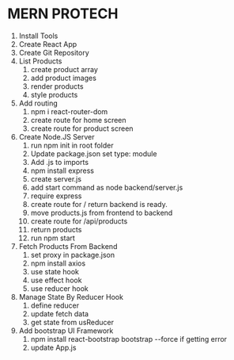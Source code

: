 # MERN PROTECH

1. Install Tools
2. Create React App
3. Create Git Repository
4. List Products
   1. create product array
   2. add product images
   3. render products
   4. style products
5. Add routing
   1. npm i react-router-dom
   2. create route for home screen
   3. create route for product screen
6. Create Node.JS Server
   1. run npm init in root folder
   2. Update package.json set type: module
   3. Add .js to imports
   4. npm install express
   5. create server.js
   6. add start command as node backend/server.js
   7. require express
   8. create route for / return backend is ready.
   9. move products.js from frontend to backend
   10. create route for /api/products
   11. return products
   12. run npm start
7. Fetch Products From Backend
   1. set proxy in package.json
   2. npm install axios
   3. use state hook
   4. use effect hook
   5. use reducer hook
8. Manage State By Reducer Hook
   1. define reducer
   2. update fetch data
   3. get state from usReducer
9. Add bootstrap UI Framework
   1. npm install react-bootstrap bootstrap --force if getting error
   2. update App.js
